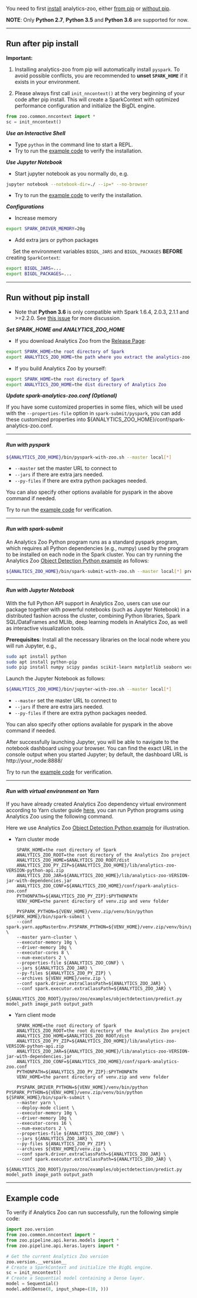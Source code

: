 You need to first [install](install.md) analytics-zoo, either [from pip](install/#install-from-pip) or [without pip](install/#install-without-pip).

**NOTE**: Only __Python 2.7__, __Python 3.5__ and __Python 3.6__ are supported for now.

---
## **Run after pip install**

**Important:**

1. Installing analytics-zoo from pip will automatically install `pyspark`. To avoid possible conflicts, you are recommended to __unset `SPARK_HOME`__ if it exists in your environment.

2. Please always first call `init_nncontext()` at the very beginning of your code after pip install. This will create a SparkContext with optimized performance configuration and initialize the BigDL engine.
```python
from zoo.common.nncontext import *
sc = init_nncontext()
```

***Use an Interactive Shell***

* Type `python` in the command line to start a REPL.
* Try to run the [example code](#example-code) to verify the installation.


***Use Jupyter Notebook***

* Start jupyter notebook as you normally do, e.g.

```bash
jupyter notebook --notebook-dir=./ --ip=* --no-browser
```

* Try to run the [example code](#example-code) to verify the installation.


***Configurations***

* Increase memory

```bash
export SPARK_DRIVER_MEMORY=20g
```

* Add extra jars or python packages

 &emsp; Set the environment variables `BIGDL_JARS` and `BIGDL_PACKAGES` __BEFORE__ creating `SparkContext`:
```bash
export BIGDL_JARS=...
export BIGDL_PACKAGES=...
```

---
## **Run without pip install**
- Note that __Python 3.6__ is only compatible with Spark 1.6.4, 2.0.3, 2.1.1 and >=2.2.0. See [this issue](https://issues.apache.org/jira/browse/SPARK-19019) for more discussion.

***Set SPARK_HOME and ANALYTICS_ZOO_HOME***

* If you download Analytics Zoo from the [Release Page](../release-download.md):
```bash
export SPARK_HOME=the root directory of Spark
export ANALYTICS_ZOO_HOME=the path where you extract the analytics-zoo package
```

* If you build Analytics Zoo by yourself:
```bash
export SPARK_HOME=the root directory of Spark
export ANALYTICS_ZOO_HOME=the dist directory of Analytics Zoo
```

***Update spark-analytics-zoo.conf (Optional)***

If you have some customized properties in some files, which will be used with the `--properties-file` option
in `spark-submit/pyspark`, you can add these customized properties into ${ANALYTICS_ZOO_HOME}/conf/spark-analytics-zoo.conf.

---
#### ***Run with pyspark***
```bash
${ANALYTICS_ZOO_HOME}/bin/pyspark-with-zoo.sh --master local[*]
```
* `--master` set the master URL to connect to
* `--jars` if there are extra jars needed.
* `--py-files` if there are extra python packages needed.

You can also specify other options available for pyspark in the above command if needed.

Try to run the [example code](#example-code) for verification.

---
#### ***Run with spark-submit***
An Analytics Zoo Python program runs as a standard pyspark program, which requires all Python dependencies
(e.g., numpy) used by the program to be installed on each node in the Spark cluster. You can try
running the Analytics Zoo [Object Detection Python example](https://github.com/intel-analytics/analytics-zoo/tree/master/pyzoo/zoo/examples/objectdetection)
as follows:

```bash
${ANALTICS_ZOO_HOME}/bin/spark-submit-with-zoo.sh --master local[*] predict.py model_path image_path output_path
```

---
#### ***Run with Jupyter Notebook***

With the full Python API support in Analytics Zoo, users can use our package together with powerful notebooks
(such as Jupyter Notebook) in a distributed fashion across the cluster, combining Python libraries,
Spark SQL/DataFrames and MLlib, deep learning models in Analytics Zoo, as well as interactive
visualization tools.

__Prerequisites__: Install all the necessary libraries on the local node where you will run Jupyter, e.g., 

```bash
sudo apt install python
sudo apt install python-pip
sudo pip install numpy scipy pandas scikit-learn matplotlib seaborn wordcloud
```

Launch the Jupyter Notebook as follows:
```bash
${ANALYTICS_ZOO_HOME}/bin/jupyter-with-zoo.sh --master local[*]
```
* `--master` set the master URL to connect to
* `--jars` if there are extra jars needed.
* `--py-files` if there are extra python packages needed.

You can also specify other options available for pyspark in the above command if needed.

After successfully launching Jupyter, you will be able to navigate to the notebook dashboard using
your browser. You can find the exact URL in the console output when you started Jupyter; by default,
the dashboard URL is http://your_node:8888/

Try to run the [example code](#example-code) for verification.

---
#### ***Run with virtual environment on Yarn***

If you have already created Analytics Zoo dependency virtual environment according to Yarn cluster guide [here](install/#for-yarn-cluster),
you can run Python programs using Analytics Zoo using the following command.

Here we use Analytics Zoo [Object Detection Python example](https://github.com/intel-analytics/analytics-zoo/tree/master/pyzoo/zoo/examples/objectdetection) for illustration.

* Yarn cluster mode
```
    SPARK_HOME=the root directory of Spark
    ANALYTICS_ZOO_ROOT=the root directory of the Analytics Zoo project
    ANALYTICS_ZOO_HOME=$ANALYTICS_ZOO_ROOT/dist
    ANALYTICS_ZOO_PY_ZIP=${ANALYTICS_ZOO_HOME}/lib/analytics-zoo-VERSION-python-api.zip
    ANALYTICS_ZOO_JAR=${ANALYTICS_ZOO_HOME}/lib/analytics-zoo-VERSION-jar-with-dependencies.jar
    ANALYTICS_ZOO_CONF=${ANALYTICS_ZOO_HOME}/conf/spark-analytics-zoo.conf
    PYTHONPATH=${ANALYTICS_ZOO_PY_ZIP}:$PYTHONPATH
    VENV_HOME=the parent directory of venv.zip and venv folder
    
    PYSPARK_PYTHON=${VENV_HOME}/venv.zip/venv/bin/python ${SPARK_HOME}/bin/spark-submit \
    --conf spark.yarn.appMasterEnv.PYSPARK_PYTHON=${VENV_HOME}/venv.zip/venv/bin/python \
    --master yarn-cluster \
    --executor-memory 10g \
    --driver-memory 10g \
    --executor-cores 8 \
    --num-executors 2 \
    --properties-file ${ANALYTICS_ZOO_CONF} \
    --jars ${ANALYTICS_ZOO_JAR} \
    --py-files ${ANALYTICS_ZOO_PY_ZIP} \
    --archives ${VENV_HOME}/venv.zip \
    --conf spark.driver.extraClassPath=${ANALYTICS_ZOO_JAR} \
    --conf spark.executor.extraClassPath=${ANALYTICS_ZOO_JAR} \
    ${ANALYTICS_ZOO_ROOT}/pyzoo/zoo/examples/objectdetection/predict.py model_path image_path output_path
```

* Yarn client mode
```
    SPARK_HOME=the root directory of Spark
    ANALYTICS_ZOO_ROOT=the root directory of the Analytics Zoo project
    ANALYTICS_ZOO_HOME=$ANALYTICS_ZOO_ROOT/dist
    ANALYTICS_ZOO_PY_ZIP=${ANALYTICS_ZOO_HOME}/lib/analytics-zoo-VERSION-python-api.zip
    ANALYTICS_ZOO_JAR=${ANALYTICS_ZOO_HOME}/lib/analytics-zoo-VERSION-jar-with-dependencies.jar
    ANALYTICS_ZOO_CONF=${ANALYTICS_ZOO_HOME}/conf/spark-analytics-zoo.conf
    PYTHONPATH=${ANALYTICS_ZOO_PY_ZIP}:$PYTHONPATH
    VENV_HOME=the parent directory of venv.zip and venv folder
    
    PYSPARK_DRIVER_PYTHON=${VENV_HOME}/venv/bin/python PYSPARK_PYTHON=${VENV_HOME}/venv.zip/venv/bin/python ${SPARK_HOME}/bin/spark-submit \
    --master yarn \
    --deploy-mode client \
    --executor-memory 10g \
    --driver-memory 10g \
    --executor-cores 16 \
    --num-executors 2 \
    --properties-file ${ANALYTICS_ZOO_CONF} \
    --jars ${ANALYTICS_ZOO_JAR} \
    --py-files ${ANALYTICS_ZOO_PY_ZIP} \
    --archives ${VENV_HOME}/venv.zip \
    --conf spark.driver.extraClassPath=${ANALYTICS_ZOO_JAR} \
    --conf spark.executor.extraClassPath=${ANALYTICS_ZOO_JAR} \
    ${ANALYTICS_ZOO_ROOT}/pyzoo/zoo/examples/objectdetection/predict.py model_path image_path output_path
```

---
## **Example code**

To verify if Analytics Zoo can run successfully, run the following simple code:

```python
import zoo.version
from zoo.common.nncontext import *
from zoo.pipeline.api.keras.models import *
from zoo.pipeline.api.keras.layers import *

# Get the current Analytics Zoo version
zoo.version.__version__
# Create a SparkContext and initialize the BigDL engine.
sc = init_nncontext()
# Create a Sequential model containing a Dense layer.
model = Sequential()
model.add(Dense(8, input_shape=(10, )))
```